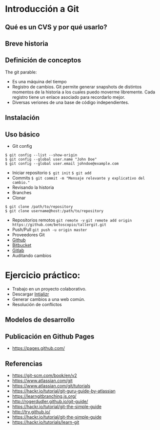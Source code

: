 # Introducción a Git

## Qué es un CVS y por qué usarlo?



## Breve historia

## Definición de conceptos
 The git parable:

 - Es una máquina del tiempo
 - Registro de cambios. Git permite generar snapshots de distintos momentos de la historia a los cuales puedo moverme libremente. Cada registro tiene un enlace asociado para recordarlo mejor.
 - Diversas veriones de una base de código independientes.

## Instalación

## Uso básico
  - Git config
  ```
  $ git config --list --show-origin
  $ git config --global user.name "John Doe"
  $ git config --global user.email johndoe@example.com
  ```
  - Iniciar repositorio
  `$ git init`
  `$ git add`
  - Commits
  `$ git commit -m "Mensaje relevante y explicativo del cambio."`
  - Revisando la historia
  - Branches
  - Clonar
  ```
  $ git clone /path/to/repository
  $ git clone username@host:/path/to/repository
  ```
 -  Repositorios remotos
    `git remote -v`
    `git remote add origin https://github.com/betoscopio/tallergit.git`
 - Push/Pull
    `git push -u origin master`
 -  Proveedores Git
   - [Github](https://github.com/)
   - [Bitbucket](https://bitbucket.org/)
   - [Gitlab](https://about.gitlab.com/)
 -  Auditando cambios

# Ejercicio práctico:
  - Trabajo en un proyecto colaborativo.
  - Descargar [Intializr](http://www.initializr.com/)
  - Generar cambios a una web común.
  - Resolución de conflictos
## Modelos de desarrollo

## Publicación en Github Pages
  - https://pages.github.com/


## Referencias
- https://git-scm.com/book/en/v2
- https://www.atlassian.com/git
- https://www.atlassian.com/git/tutorials  
- https://hackr.io/tutorial/git-guru-guide-by-atlassian
- https://learngitbranching.js.org/  
- http://rogerdudler.github.io/git-guide/  
- https://hackr.io/tutorial/git-the-simple-guide  
- http://try.github.io/  
- https://hackr.io/tutorial/git-the-simple-guide
- https://hackr.io/tutorials/learn-git  
